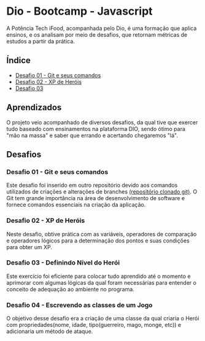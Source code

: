
# Dio - Bootcamp - Javascript

A Potência Tech iFood, acompanhada pelo Dio, é uma formação que aplica ensinos, e os analisam por meio de desafios, que retornam métricas de estudos a partir da prática. 


## Índice

 - [Desafio 01 - Git e seus comandos](#desafio-01---git-e-seus-comandos)
 - [Desafio 02 - XP de Heróis](#desafio-02---xp-de-heróis)
 - [Desafio 03](#desafio-03)


## Aprendizados

O projeto veio acompanhado de diversos desafios, da qual tive que exercer tudo baseado com ensinamentos na plataforma DIO, sendo ótimo para "mão na massa" e saber que errando e acertando chegaremos "lá".



## Desafios

### Desafio 01 - Git e seus comandos

Este desafio foi inserido em outro repositório devido aos comandos utilizados de criações e alterações de branches [(repositório clonado git)](https://github.com/Musta-eideh/dio-lab-open-source). O Git tem grande importância na área de desenvolvimento de software e  fornece comandos essenciais na criação da aplicação.

### Desafio 02 - XP de Heróis

Neste desafio, obtive prática com as variáveis, operadores de comparação e  operadores lógicos para a determinação dos pontos e suas condições para obter um XP.

### Desafio 03 - Definindo Nível do Herói

Este exercício foi eficiente para colocar tudo aprendido até o momento e aprimorar com algumas lógicas da qual foram necessárias para entender o conceito de adequação ao ambiente no programa.

### Desafio 04 - Escrevendo as classes de um Jogo

O objetivo desse desafio era a criação de uma classe da qual criaria o Herói com propriedades(nome, idade, tipo(guerreiro, mago, monge, etc)) e adicionaria um método de ataque.